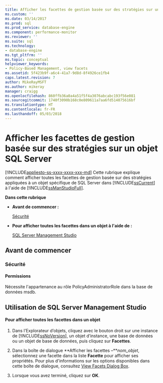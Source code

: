 ```yaml
---
title: Afficher les facettes de gestion basée sur des stratégies sur un objet SQL Server | Microsoft Docs
ms.custom: ''
ms.date: 03/14/2017
ms.prod: sql
ms.prod_service: database-engine
ms.component: performance-monitor
ms.reviewer: ''
ms.suite: sql
ms.technology:
- database-engine
ms.tgt_pltfrm: ''
ms.topic: conceptual
helpviewer_keywords:
- Policy-Based Management, view facets
ms.assetid: 5f423b9f-a6c4-41a7-9d8d-8f4926ce1fb4
caps.latest.revision: 7
author: MikeRayMSFT
ms.author: mikeray
manager: craigg
ms.openlocfilehash: 860ffb36a0a4a51f5f4a3076abcabc193f56e081
ms.sourcegitcommit: 1740f3090b168c0e809611a7aa6fd514075616bf
ms.translationtype: HT
ms.contentlocale: fr-FR
ms.lasthandoff: 05/03/2018
---
```

# <a name="view-the-policy-based-management-facets-on-a-sql-server-object"></a>Afficher les facettes de gestion basée sur des stratégies sur un objet SQL Server
[!INCLUDE[appliesto-ss-xxxx-xxxx-xxx-md](../../includes/appliesto-ss-xxxx-xxxx-xxx-md.md)]
  Cette rubrique explique comment afficher toutes les facettes de gestion basée sur des stratégies appliquées à un objet spécifique de SQL Server dans [!INCLUDE[ssCurrent](../../includes/sscurrent-md.md)] à l'aide de [!INCLUDE[ssManStudioFull](../../includes/ssmanstudiofull-md.md)].  
  
 **Dans cette rubrique**  
  
-   **Avant de commencer :**  
  
     [Sécurité](#Security)  
  
-   **Pour afficher toutes les facettes dans un objet à l'aide de :**  
  
     [SQL Server Management Studio](#SSMSProcedure)  
  
##  <a name="BeforeYouBegin"></a> Avant de commencer  
  
###  <a name="Security"></a> Sécurité  
  
####  <a name="Permissions"></a> Permissions  
 Nécessite l'appartenance au rôle PolicyAdministratorRole dans la base de données msdb.  
  
##  <a name="SSMSProcedure"></a> Utilisation de SQL Server Management Studio  
  
#### <a name="to-view-all-of-the-facets-in-an-object"></a>Pour afficher toutes les facettes dans un objet  
  
1.  Dans l’Explorateur d’objets, cliquez avec le bouton droit sur une instance de [!INCLUDE[ssNoVersion](../../includes/ssnoversion-md.md)], un objet d’instance, une base de données ou un objet de base de données, puis cliquez sur **Facettes**.  
  
2.  Dans la boîte de dialogue **Afficher les facettes –***nom_objet*, sélectionnez une facette dans la liste **Facette** pour afficher ses propriétés. Pour plus d'informations sur les options disponibles dans cette boîte de dialogue, consultez [View Facets Dialog Box](../../relational-databases/policy-based-management/view-facets-dialog-box.md).  
  
3.  Lorsque vous avez terminé, cliquez sur **OK**.  
  
  

